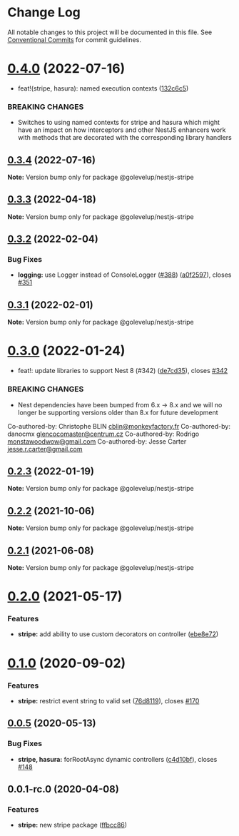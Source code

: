 # Change Log

All notable changes to this project will be documented in this file.
See [Conventional Commits](https://conventionalcommits.org) for commit guidelines.

# [0.4.0](https://github.com/golevelup/nestjs/compare/@golevelup/nestjs-stripe@0.3.4...@golevelup/nestjs-stripe@0.4.0) (2022-07-16)

- feat!(stripe, hasura): named execution contexts ([132c6c5](https://github.com/golevelup/nestjs/commit/132c6c5f6dfe24659e1018b92b85277cad2f1726))

### BREAKING CHANGES

- Switches to using named contexts for stripe and hasura which might have an impact on how interceptors and other NestJS enhancers work with methods that are decorated with the corresponding library handlers

## [0.3.4](https://github.com/golevelup/nestjs/compare/@golevelup/nestjs-stripe@0.3.3...@golevelup/nestjs-stripe@0.3.4) (2022-07-16)

**Note:** Version bump only for package @golevelup/nestjs-stripe

## [0.3.3](https://github.com/golevelup/nestjs/compare/@golevelup/nestjs-stripe@0.3.2...@golevelup/nestjs-stripe@0.3.3) (2022-04-18)

**Note:** Version bump only for package @golevelup/nestjs-stripe

## [0.3.2](https://github.com/golevelup/nestjs/compare/@golevelup/nestjs-stripe@0.3.1...@golevelup/nestjs-stripe@0.3.2) (2022-02-04)

### Bug Fixes

- **logging:** use Logger instead of ConsoleLogger ([#388](https://github.com/golevelup/nestjs/issues/388)) ([a0f2597](https://github.com/golevelup/nestjs/commit/a0f2597a3d3522f8003957753ca9b814b47652fd)), closes [#351](https://github.com/golevelup/nestjs/issues/351)

## [0.3.1](https://github.com/golevelup/nestjs/compare/@golevelup/nestjs-stripe@0.3.0...@golevelup/nestjs-stripe@0.3.1) (2022-02-01)

**Note:** Version bump only for package @golevelup/nestjs-stripe

# [0.3.0](https://github.com/golevelup/nestjs/compare/@golevelup/nestjs-stripe@0.2.3...@golevelup/nestjs-stripe@0.3.0) (2022-01-24)

- feat!: update libraries to support Nest 8 (#342) ([de7cd35](https://github.com/golevelup/nestjs/commit/de7cd35ac2e63d66af76b792d5bf99b4a2d82bb4)), closes [#342](https://github.com/golevelup/nestjs/issues/342)

### BREAKING CHANGES

- Nest dependencies have been bumped from 6.x -> 8.x and we will no longer be supporting versions older than 8.x for future development

Co-authored-by: Christophe BLIN <cblin@monkeyfactory.fr>
Co-authored-by: danocmx <glencocomaster@centrum.cz>
Co-authored-by: Rodrigo <monstawoodwow@gmail.com>
Co-authored-by: Jesse Carter <jesse.r.carter@gmail.com>

## [0.2.3](https://github.com/golevelup/nestjs/compare/@golevelup/nestjs-stripe@0.2.2...@golevelup/nestjs-stripe@0.2.3) (2022-01-19)

**Note:** Version bump only for package @golevelup/nestjs-stripe

## [0.2.2](https://github.com/golevelup/nestjs/compare/@golevelup/nestjs-stripe@0.2.1...@golevelup/nestjs-stripe@0.2.2) (2021-10-06)

**Note:** Version bump only for package @golevelup/nestjs-stripe

## [0.2.1](https://github.com/golevelup/nestjs/compare/@golevelup/nestjs-stripe@0.2.0...@golevelup/nestjs-stripe@0.2.1) (2021-06-08)

**Note:** Version bump only for package @golevelup/nestjs-stripe

# [0.2.0](https://github.com/golevelup/nestjs/compare/@golevelup/nestjs-stripe@0.1.0...@golevelup/nestjs-stripe@0.2.0) (2021-05-17)

### Features

- **stripe:** add ability to use custom decorators on controller ([ebe8e72](https://github.com/golevelup/nestjs/commit/ebe8e72))

# [0.1.0](https://github.com/golevelup/nestjs/compare/@golevelup/nestjs-stripe@0.0.5...@golevelup/nestjs-stripe@0.1.0) (2020-09-02)

### Features

- **stripe:** restrict event string to valid set ([76d8119](https://github.com/golevelup/nestjs/commit/76d8119)), closes [#170](https://github.com/golevelup/nestjs/issues/170)

## [0.0.5](https://github.com/golevelup/nestjs/compare/@golevelup/nestjs-stripe@0.0.4...@golevelup/nestjs-stripe@0.0.5) (2020-05-13)

### Bug Fixes

- **stripe, hasura:** forRootAsync dynamic controllers ([c4d10bf](https://github.com/golevelup/nestjs/commit/c4d10bf)), closes [#148](https://github.com/golevelup/nestjs/issues/148)

## 0.0.1-rc.0 (2020-04-08)

### Features

- **stripe:** new stripe package ([ffbcc86](https://github.com/golevelup/nestjs/commit/ffbcc86))
